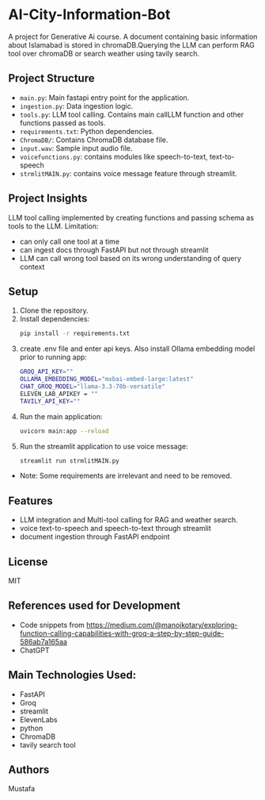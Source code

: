 # AI-City-Information-Bot

A project for Generative Ai course. A document containing basic information about Islamabad is stored in chromaDB.Querying the LLM can perform RAG tool over chromaDB or search weather using tavily search.

## Project Structure
- `main.py`: Main fastapi entry point for the application.
- `ingestion.py`: Data ingestion logic.
- `tools.py`: LLM tool calling. Contains main callLLM function and other functions passed as tools.
- `requirements.txt`: Python dependencies.
- `ChromaDB/`: Contains ChromaDB database file.
- `input.wav`: Sample input audio file.
- `voicefunctions.py`: contains modules like speech-to-text, text-to-speech
- `strmlitMAIN.py`: contains voice message feature through streamlit.

## Project Insights
LLM tool calling implemented by creating functions and passing schema as tools to the LLM.
Limitation:
- can only call one tool at a time
- can ingest docs through FastAPI but not through streamlit
- LLM can call wrong tool based on its wrong understanding of query context

## Setup
1. Clone the repository.
2. Install dependencies:
   ```bash
   pip install -r requirements.txt
   ```
3. create .env file and enter api keys. Also install Ollama embedding model prior to running app:
   ```bash
   GROQ_API_KEY=""
   OLLAMA_EMBEDDING_MODEL="mxbai-embed-large:latest"
   CHAT_GROQ_MODEL="llama-3.3-70b-versatile"
   ELEVEN_LAB_APIKEY = ""
   TAVILY_API_KEY=""
   ```
4. Run the main application:
   ```bash
   uvicorn main:app --reload
   ```
5. Run the streamlit application to use voice message:
   ```bash
   streamlit run strmlitMAIN.py
   ```
- Note: Some requirements are irrelevant and need to be removed.

## Features
- LLM integration and Multi-tool calling for RAG and weather search.
- voice text-to-speech and speech-to-text through streamlit
- document ingestion through FastAPI endpoint

## License
MIT

## References used for Development
- Code snippets from https://medium.com/@manojkotary/exploring-function-calling-capabilities-with-groq-a-step-by-step-guide-586ab7a165aa
- ChatGPT

## Main Technologies Used:
- FastAPI
- Groq
- streamlit
- ElevenLabs
- python
- ChromaDB
- tavily search tool

## Authors
Mustafa
